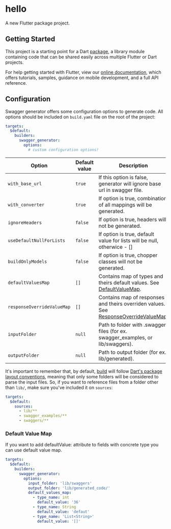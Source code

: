 # hello

A new Flutter package project.

## Getting Started

This project is a starting point for a Dart
[package](https://flutter.dev/developing-packages/),
a library module containing code that can be shared easily across
multiple Flutter or Dart projects.

For help getting started with Flutter, view our 
[online documentation](https://flutter.dev/docs), which offers tutorials, 
samples, guidance on mobile development, and a full API reference.

## **Configuration**
Swagger generator offers some configuration options to generate code. All options should be included on `build.yaml` file on the root of the project:
```yaml
targets:
  $default:
    builders:
      swagger_generator:
        options:
          # custom configuration options!
```

| Option | Default value | Description |
| - | - | - |
| `with_base_url` | `true` | If this option is false, generator will ignore base url in swagger file. |
| `with_converter` | `true` | If option is true, combination of all mappings will be generated. |
| `ignoreHeaders` | `false` | If option is true, headers will not be generated. |
| `useDefaultNullForLists` | `false` | If option is true, default value for lists will be null, otherwice - [] |
| `buildOnlyModels` | `false` | If option is true, chopper classes will not be generated. |
| `defaultValuesMap` | `[]` | Contains map of types and theirs default values. See [DefaultValueMap](#default-value-map). |
| `responseOverrideValueMap` | `[]` | Contains map of responses and theirs overriden values. See [ResponseOverrideValueMap](#response-override-map). |
| `inputFolder` | `null` | Path to folder with .swagger files (for ex. swagger_examples, or lib/swaggers). |
| `outputFolder` | `null` | Path to output folder (for ex. lib/generated). |

It's important to remember that, by default, [build](https://github.com/dart-lang/build) will follow [Dart's package layout conventions](https://dart.dev/tools/pub/package-layout), meaning that only some folders will be considered to parse the input files. So, if you want to reference files from a folder other than `lib/`, make sure you've included it on `sources`:
```yaml
targets:
  $default:
    sources:
      - lib/**
      - swagger_examples/**
      - swaggers/**
```

### **Default Value Map**

If you want to add defaultValue: attribute to fields with concrete type you can use default value map.

```yaml
targets:
  $default:
    builders:
      swagger_generator:
        options:
          input_folder: 'lib/swaggers'
          output_folder: 'lib/generated_code/'
          default_values_map:
            - type_name: int
              default_value: '36'
            - type_name: String
              default_value: 'defaut'
            - type_name: 'List<String>'
              default_value: '[]'
```
